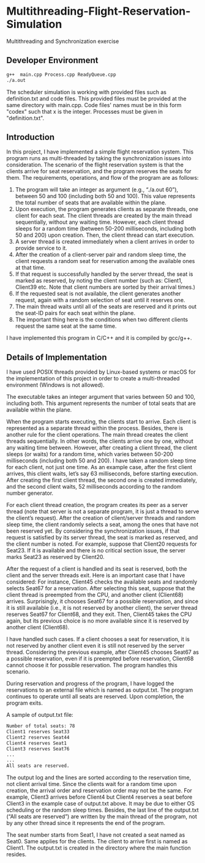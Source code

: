 # Multithreading-Flight-Reservation-Simulation
Multithreading and Synchronization exercise
## Developer Environment
```bash
g++  main.cpp Process.cpp ReadyQueue.cpp 
./a.out
```
The scheduler simulation is working with provided files such as definition.txt
and code files. This provided files must be provided at the same directory with 
main.cpp. Code files' names must be in this form "codex" such that x is the integer.
Processes must be given in "definition.txt". 
## Introduction
In this project, I have implemented a simple flight reservation system. This program runs as multi-threaded by taking the synchronization issues into consideration. The scenario of the flight reservation system is that the clients arrive for seat reservation, and the program reserves the seats for them. The requirements, operations, and flow of the program are as follows:

1. The program will take an integer as argument (e.g., “./a.out 60”), between 50 and 100 (including both 50 and 100). This value represents the total number of seats that are available within the plane.
2. Upon execution, the program generates clients as separate threads, one client for each seat. The client threads are created by the main thread sequentially, without any waiting time. However, each client thread sleeps for a random time (between 50-200 milliseconds, including both 50 and 200) upon creation. Then, the client thread can start execution.
3. A server thread is created immediately when a client arrives in order to provide service to it.
4. After the creation of a client-server pair and random sleep time, the client requests a random seat for reservation among the available ones at that time.
5. If that request is successfully handled by the server thread, the seat is marked as reserved, by noting the client number (such as: Client1, Client39 etc. Note that client numbers are sorted by their arrival times.)
6. If the requested seat is not available, the client generates another request, again with a random selection of seat until it reserves one.
7. The main thread waits until all of the seats are reserved and it prints out the seat-ID pairs for each seat within the plane.
8. The important thing here is the conditions when two different clients request the same seat at the same time.

I have implemented this program in C/C++ and it is compiled by gcc/g++. 
## Details of Implementation
I have used POSIX threads provided by Linux-based systems or macOS for the implementation of this project in order to create a multi-threaded environment (Windows is not allowed).


The executable takes an integer argument that varies between 50 and 100, including both. This argument represents the number of total seats that are available within the plane. 

When the program starts executing, the clients start to arrive. Each client is represented as a separate thread within the process. Besides, there is another rule for the client operations. The main thread creates the client threads sequentially. In other words, the clients arrive one by one, without any waiting time between. However, after creating a client thread, the client sleeps (or waits) for a random time, which varies between 50-200 milliseconds (including both 50 and 200). I have taken a random sleep time for each client, not just one time. As an example case, after the first client arrives, this client waits, let’s say 63 milliseconds, before starting execution. After creating the first client thread, the second one is created immediately, and the second client waits, 52 milliseconds according to the random number generator.

For each client thread creation, the program creates its peer as a server thread (note that server is not a separate program, it is just a thread to serve the client’s request). After the creation of client/server threads and random sleep time, the client randomly selects a seat, among the ones that have not been reserved yet. By considering the synchronization issues, if that request is satisfied by its server thread, the seat is marked as reserved, and the client number is noted. For example, suppose that Client20 requests for Seat23. If it is available and there is no critical section issue, the server marks Seat23 as reserved by Client20.

After the request of a client is handled and its seat is reserved, both the client and the server threads exit. Here is an important case that I have considered: For instance, Client45 checks the available seats and randomly selects Seat67 for a reservation. After selecting this seat, suppose that the client thread is preempted from the CPU, and another client (Client68) arrives. Surprisingly, it chooses Seat67 for a possible reservation, and since it is still available (i.e., it is not reserved by another client), the server thread reserves Seat67 for Client68, and they exit. Then, Client45 takes the CPU again, but its previous choice is no more available since it is reserved by another client (Client68).

I have handled such cases. If a client chooses a seat for reservation, it is not reserved by another client even it is still not reserved by the server thread. Considering the previous example, after Client45 chooses Seat67 as a possible reservation, even if it is preempted before reservation, Client68 cannot choose it for possible reservation. The program handles this scenario.

During reservation and progress of the program, I have logged the reservations to an external file which is named as output.txt. The program continues to operate until all seats are reserved. Upon completion, the program exits.

A sample of output.txt file:
```bash
Number of total seats: 78 
Client1 reserves Seat33 
Client2 reserves Seat44 
Client4 reserves Seat1 
Client3 reserves Seat76
...
...
All seats are reserved.
```

The output log and the lines are sorted according to the reservation time, not client arrival time. Since the clients wait for a random time upon creation, the arrival order and reservation order may not be the same. For example, Client3 arrives before Client4 but Client4 reserves a seat before Client3 in the example case of output.txt above. It may be due to either OS scheduling or the random sleep times. Besides, the last line of the output.txt (“All seats are reserved”) are written by the main thread of the program, not by any other thread since it represents the end of the program.

The seat number starts from Seat1, I have not created a seat named as Seat0. Same applies for the clients. The client to arrive first is named as Client1. The output.txt is created in the directory where the main function resides.
